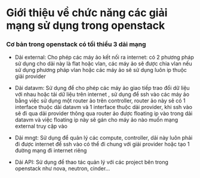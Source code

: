 # Giới thiệu về chức năng các giải mạng sử dụng trong openstack

### Cơ bản trong openstack có tối thiểu 3 dải mạng

- Dải external: Cho phép các máy ảo kết nối ra internet: có 2 phương pháp sử dụng cho dải này là flat hoặc vlan, các máy ảo sẽ được chia vlan nếu sử dụng phương pháp vlan hoặc các máy ảo sẽ sử dụng luôn ip thuộc giải provider

- Dải datavm: Sử dụng để cho phép các máy ảo giao tiếp trao đổi dữ liệu với nhau hoặc tải dữ liệu trên internet , sử dụng để ssh vào các máy ảo bằng việc sử dụng một router ảo trên controller, router ảo này sẽ có 1 interface thuộc dải datavm và 1 interface thuộc dải provider, khi ssh vào sẽ đi qua dải provider thông qua router ảo được floating ip vào trong dải datavm và việc floating ip này sẽ gán cho máy ảo nào muốn mạng external truy cập vào 

- Dải mngt: Sử dụng để quản lý các compute, controller, dải này luôn phải đi được internet để ssh vào có thể đi chung với giải provider hoặc tạo 1 đường mạng đi internet riêng

- Dải API: Sử dụng để thao tác quản lý với các project bên trong openstack như nova, neutron, cinder...
